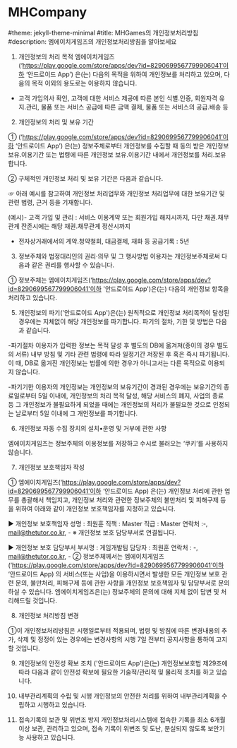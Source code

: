 # MHCompany
#theme: jekyll-theme-minimal
#title: MHGames의 개인정보처리방침
#description: 엠에이치게임즈의 개인정보처리방침을 알아보세요

1. 개인정보의 처리 목적
   엠에이치게임즈(‘https://play.google.com/store/apps/dev?id=8290699567799906041’이하 ‘안드로이드 App’) 은(는) 다음의 목적을 위하여 개인정보를 처리하고 있으며, 다음의 목적 이외의 용도로는 이용하지 않습니다.

- 고객 가입의사 확인, 고객에 대한 서비스 제공에 따른 본인 식별.인증, 회원자격 유지.관리, 물품 또는 서비스 공급에 따른 금액 결제, 물품 또는 서비스의 공급.배송 등


2. 개인정보의 처리 및 보유 기간

① (‘https://play.google.com/store/apps/dev?id=8290699567799906041’이하 ‘안드로이드 App’) 은(는) 정보주체로부터 개인정보를 수집할 때 동의 받은 개인정보 보유․이용기간 또는 법령에 따른 개인정보 보유․이용기간 내에서 개인정보를 처리․보유합니다.

② 구체적인 개인정보 처리 및 보유 기간은 다음과 같습니다.

☞ 아래 예시를 참고하여 개인정보 처리업무와 개인정보 처리업무에 대한 보유기간 및 관련 법령, 근거 등을 기재합니다.

(예시)- 고객 가입 및 관리 : 서비스 이용계약 또는 회원가입 해지시까지, 다만 채권․채무관계 잔존시에는 해당 채권․채무관계 정산시까지

- 전자상거래에서의 계약․청약철회, 대금결제, 재화 등 공급기록 : 5년


3. 정보주체와 법정대리인의 권리·의무 및 그 행사방법 이용자는 개인정보주체로써 다음과 같은 권리를 행사할 수 있습니다.

① 정보주체는 엠에이치게임즈(‘https://play.google.com/store/apps/dev?id=8290699567799906041'이하 '안드로이드 App')은(는) 다음의 개인정보 항목을 처리하고 있습니다.



5. 개인정보의 파기('안드로이드 App')은(는) 원칙적으로 개인정보 처리목적이 달성된 경우에는 지체없이 해당 개인정보를 파기합니다. 파기의 절차, 기한 및 방법은 다음과 같습니다.

-파기절차
이용자가 입력한 정보는 목적 달성 후 별도의 DB에 옮겨져(종이의 경우 별도의 서류) 내부 방침 및 기타 관련 법령에 따라 일정기간 저장된 후 혹은 즉시 파기됩니다. 이 때, DB로 옮겨진 개인정보는 법률에 의한 경우가 아니고서는 다른 목적으로 이용되지 않습니다.

-파기기한
이용자의 개인정보는 개인정보의 보유기간이 경과된 경우에는 보유기간의 종료일로부터 5일 이내에, 개인정보의 처리 목적 달성, 해당 서비스의 폐지, 사업의 종료 등 그 개인정보가 불필요하게 되었을 때에는 개인정보의 처리가 불필요한 것으로 인정되는 날로부터 5일 이내에 그 개인정보를 파기합니다.


6. 개인정보 자동 수집 장치의 설치•운영 및 거부에 관한 사항

엠에이치게임즈는 정보주체의 이용정보를 저장하고 수시로 불러오는 ‘쿠키’를 사용하지 않습니다.


7. 개인정보 보호책임자 작성

① 엠에이치게임즈(‘https://play.google.com/store/apps/dev?id=8290699567799906041’이하 ‘안드로이드 App) 은(는) 개인정보 처리에 관한 업무를 총괄해서 책임지고, 개인정보 처리와 관련한 정보주체의 불만처리 및 피해구제 등을 위하여 아래와 같이 개인정보 보호책임자를 지정하고 있습니다.

▶ 개인정보 보호책임자
성명 : 최원훈
직책 : Master
직급 : Master
연락처 :-, mail@thetutor.co.kr, -
※ 개인정보 보호 담당부서로 연결됩니다.

▶ 개인정보 보호 담당부서
부서명 : 게임개발팀
담당자 : 최원훈
연락처 : -, mail@thetutor.co.kr, -
② 정보주체께서는 엠에이치게임즈(‘https://play.google.com/store/apps/dev?id=8290699567799906041’이하 ‘안드로이드 App) 의 서비스(또는 사업)을 이용하시면서 발생한 모든 개인정보 보호 관련 문의, 불만처리, 피해구제 등에 관한 사항을 개인정보 보호책임자 및 담당부서로 문의하실 수 있습니다. 엠에이치게임즈은(는) 정보주체의 문의에 대해 지체 없이 답변 및 처리해드릴 것입니다.

8. 개인정보 처리방침 변경

①이 개인정보처리방침은 시행일로부터 적용되며, 법령 및 방침에 따른 변경내용의 추가, 삭제 및 정정이 있는 경우에는 변경사항의 시행 7일 전부터 공지사항을 통하여 고지할 것입니다.


9. 개인정보의 안전성 확보 조치 ('안드로이드 App')은(는) 개인정보보호법 제29조에 따라 다음과 같이 안전성 확보에 필요한 기술적/관리적 및 물리적 조치를 하고 있습니다.

1. 내부관리계획의 수립 및 시행
개인정보의 안전한 처리를 위하여 내부관리계획을 수립하고 시행하고 있습니다.

2. 접속기록의 보관 및 위변조 방지
개인정보처리시스템에 접속한 기록을 최소 6개월 이상 보관, 관리하고 있으며, 접속 기록이 위변조 및 도난, 분실되지 않도록 보안기능 사용하고 있습니다.

